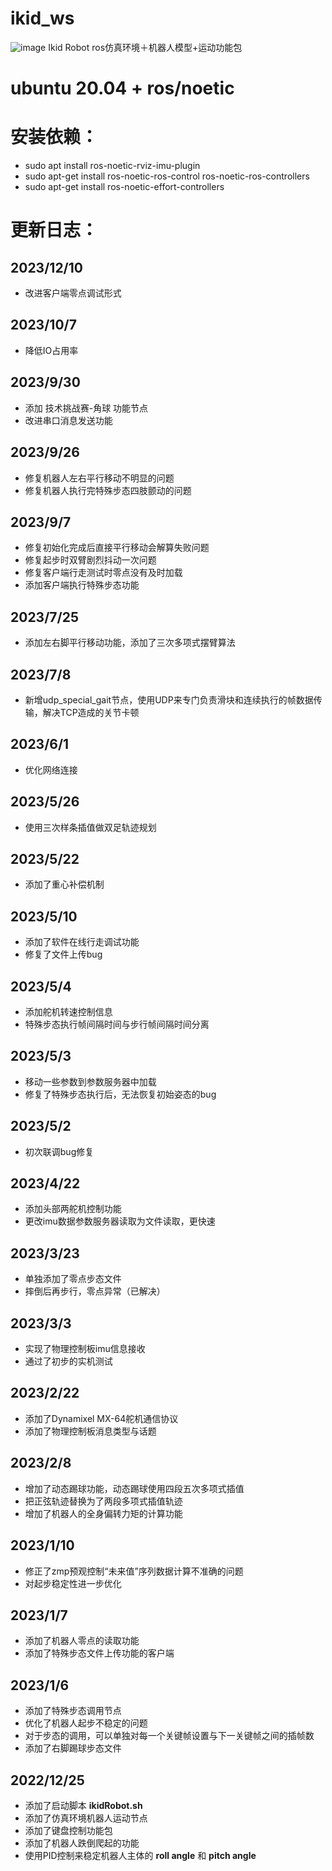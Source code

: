 # ikid_ws
![image](https://github.com/BronWang/ikid_ws/blob/ikid_ws_ros_control/img/team_logo.png)
Ikid Robot ros仿真环境＋机器人模型+运动功能包
# ubuntu 20.04 + ros/noetic

# 安装依赖：
- sudo apt install ros-noetic-rviz-imu-plugin
- sudo apt-get install ros-noetic-ros-control ros-noetic-ros-controllers 
- sudo apt-get install ros-noetic-effort-controllers

# 更新日志：

## 2023/12/10
- 改进客户端零点调试形式

## 2023/10/7
- 降低IO占用率

## 2023/9/30
- 添加 技术挑战赛-角球 功能节点
- 改进串口消息发送功能

## 2023/9/26
- 修复机器人左右平行移动不明显的问题
- 修复机器人执行完特殊步态四肢颤动的问题

## 2023/9/7
- 修复初始化完成后直接平行移动会解算失败问题
- 修复起步时双臂剧烈抖动一次问题
- 修复客户端行走测试时零点没有及时加载
- 添加客户端执行特殊步态功能

## 2023/7/25
- 添加左右脚平行移动功能，添加了三次多项式摆臂算法

## 2023/7/8
- 新增udp_special_gait节点，使用UDP来专门负责滑块和连续执行的帧数据传输，解决TCP造成的关节卡顿

## 2023/6/1
- 优化网络连接

## 2023/5/26
- 使用三次样条插值做双足轨迹规划

## 2023/5/22
- 添加了重心补偿机制

## 2023/5/10
- 添加了软件在线行走调试功能
- 修复了文件上传bug

## 2023/5/4
- 添加舵机转速控制信息
- 特殊步态执行帧间隔时间与步行帧间隔时间分离

## 2023/5/3
- 移动一些参数到参数服务器中加载
- 修复了特殊步态执行后，无法恢复初始姿态的bug

## 2023/5/2
- 初次联调bug修复

## 2023/4/22
- 添加头部两舵机控制功能
- 更改imu数据参数服务器读取为文件读取，更快速

## 2023/3/23
- 单独添加了零点步态文件
- 摔倒后再步行，零点异常（已解决）

## 2023/3/3
- 实现了物理控制板imu信息接收
- 通过了初步的实机测试

## 2023/2/22
- 添加了Dynamixel MX-64舵机通信协议
- 添加了物理控制板消息类型与话题

## 2023/2/8
- 增加了动态踢球功能，动态踢球使用四段五次多项式插值
- 把正弦轨迹替换为了两段多项式插值轨迹
- 增加了机器人的全身偏转力矩的计算功能

## 2023/1/10
- 修正了zmp预观控制“未来值”序列数据计算不准确的问题
- 对起步稳定性进一步优化

## 2023/1/7
- 添加了机器人零点的读取功能
- 添加了特殊步态文件上传功能的客户端

## 2023/1/6
- 添加了特殊步态调用节点
- 优化了机器人起步不稳定的问题
- 对于步态的调用，可以单独对每一个关键帧设置与下一关键帧之间的插帧数
- 添加了右脚踢球步态文件

## 2022/12/25
- 添加了启动脚本 **ikidRobot.sh**
- 添加了仿真环境机器人运动节点
- 添加了键盘控制功能包
- 添加了机器人跌倒爬起的功能
- 使用PID控制来稳定机器人主体的 **roll angle** 和 **pitch angle**



